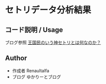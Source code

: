 # セトリデータ分析結果  

## コード説明 / Usage  

ブログ参照 [王国民のいう神セトリとは何なのか？](https://ykrfannews.com/?p=1157)  

## Author  
 
* 作成者 Renaultalfa  
* ブログ ゆかりーとブログ  
 
